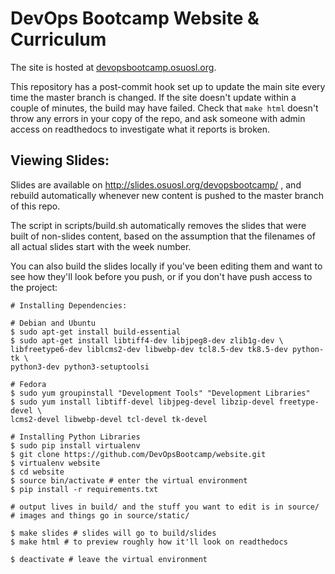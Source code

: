 DevOps Bootcamp Website & Curriculum
====================================

The site is hosted at
[devopsbootcamp.osuosl.org](http://devopsbootcamp.osuosl.org/en/latest/). 

This repository has a post-commit hook set up to update the main site every
time the master branch is changed. If the site doesn't update within a couple
of minutes, the build may have failed. Check that `make html` doesn't throw
any errors in your copy of the repo, and ask someone with admin access on
readthedocs to investigate what it reports is broken.

Viewing Slides: 
---------------

Slides are available on http://slides.osuosl.org/devopsbootcamp/ , and rebuild
automatically whenever new content is pushed to the master branch of this repo.

The script in scripts/build.sh automatically removes the slides that were built
of non-slides content, based on the assumption that the filenames of all actual 
slides start with the week number.   

You can also build the slides locally if you've been editing them and want to
see how they'll look before you push, or if you don't have push access to the
project: 

    # Installing Dependencies:

    # Debian and Ubuntu
    $ sudo apt-get install build-essential
    $ sudo apt-get install libtiff4-dev libjpeg8-dev zlib1g-dev \
    libfreetype6-dev liblcms2-dev libwebp-dev tcl8.5-dev tk8.5-dev python-tk \
    python3-dev python3-setuptoolsi

    # Fedora
    $ sudo yum groupinstall "Development Tools" "Development Libraries"
    $ sudo yum install libtiff-devel libjpeg-devel libzip-devel freetype-devel \
    lcms2-devel libwebp-devel tcl-devel tk-devel
    
    # Installing Python Libraries
    $ sudo pip install virtualenv
    $ git clone https://github.com/DevOpsBootcamp/website.git
    $ virtualenv website
    $ cd website
    $ source bin/activate # enter the virtual environment
    $ pip install -r requirements.txt

    # output lives in build/ and the stuff you want to edit is in source/
    # images and things go in source/static/

    $ make slides # slides will go to build/slides
    $ make html # to preview roughly how it'll look on readthedocs

    $ deactivate # leave the virtual environment


